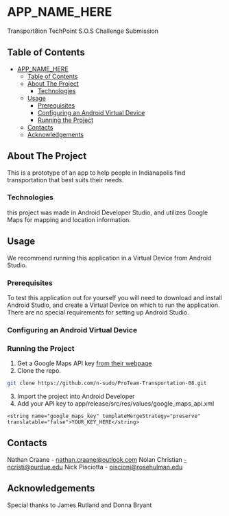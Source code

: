 # APP_NAME_HERE
Transport8ion TechPoint S.O.S Challenge Submission 

<!-- TABLE OF CONTENTS -->
## Table of Contents
- [APP_NAME_HERE](#app_name_here)
  - [Table of Contents](#table-of-contents)
  - [About The Project](#about-the-project)
    - [Technologies](#technologies)
  - [Usage](#usage)
    - [Prerequisites](#prerequisites)
    - [Configuring an Android Virtual Device](#configuring-an-android-virtual-device)
    - [Running the Project](#running-the-project)
  - [Contacts](#contacts)
  - [Acknowledgements](#acknowledgements)

<!-- ABOUT THE PROJECT -->
## About The Project

This is a prototype of an app to help people in Indianapolis find transportation that best suits their needs. 

### Technologies
this project was made in Android Developer Studio, and utilizes Google Maps for mapping and location information. 

<!-- USAGE -->
## Usage

We recommend running this application in a Virtual Device from Android Studio.

### Prerequisites

To test this application out for yourself you will need to download and install Android Studio, and create a Virtual Device on which to run the application. There are no special requirements for setting up Android Studio. 

### Configuring an Android Virtual Device

### Running the Project

1. Get a Google Maps API key [from their webpage](https://developers.google.com/maps/documentation/javascript/get-api-key)
2. Clone the repo.
```sh
git clone https://github.com/n-sudo/ProTeam-Transportation-08.git
```
3. Import the project into Android Developer
4. Add your API key to app/release/src/res/values/google_maps_api.xml
```
<string name="google_maps_key" templateMergeStrategy="preserve" translatable="false">YOUR_KEY_HERE</string>
```

<!-- CONTACT -->
## Contacts

Nathan Craane - nathan.craane@outlook.com
Nolan Christian -ncristi@purdue.edu 
Nick Pisciotta - piscionj@rosehulman.edu 


<!-- ACKNOWLEDGEMENTS -->
## Acknowledgements

Special thanks to James Rutland and Donna Bryant 